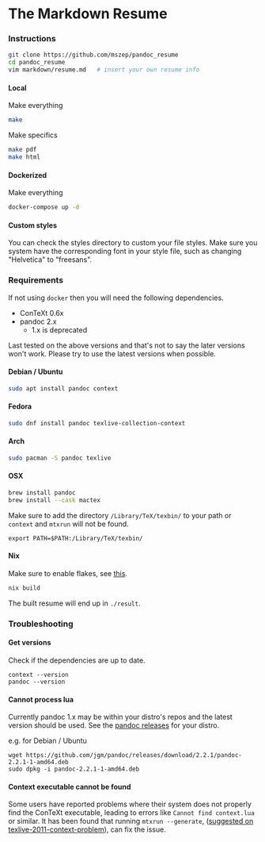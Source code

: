 The Markdown Resume
===================

### Instructions

```bash
git clone https://github.com/mszep/pandoc_resume
cd pandoc_resume
vim markdown/resume.md   # insert your own resume info
```

#### Local

Make everything

```bash
make
```

Make specifics

```bash
make pdf
make html
```

#### Dockerized

Make everything

```bash
docker-compose up -d
```

#### Custom styles

You can check the styles directory to custom your file styles. Make sure you system have the corresponding font in your style file, such as changing "Helvetica" to "freesans".

### Requirements

If not using `docker` then you will need the following dependencies.

* ConTeXt 0.6x
* pandoc 2.x
    * 1.x is deprecated

Last tested on the above versions and that's not to say the later versions won't work. Please try to use the latest versions when possible.

#### Debian / Ubuntu

```bash
sudo apt install pandoc context
```

#### Fedora
```bash
sudo dnf install pandoc texlive-collection-context
```

#### Arch
```bash
sudo pacman -S pandoc texlive
```

#### OSX
```bash
brew install pandoc
brew install --cask mactex
```

Make sure to add the directory `/Library/TeX/texbin/` to your path or `context` and `mtxrun` will not be found.

```
export PATH=$PATH:/Library/TeX/texbin/
```

#### Nix

Make sure to enable flakes, see [this](https://nixos.wiki/wiki/Flakes).

```bash
nix build
```

The built resume will end up in `./result`.

### Troubleshooting

#### Get versions

Check if the dependencies are up to date.

```
context --version
pandoc --version
```

#### Cannot process lua
Currently pandoc 1.x may be within your distro's repos and the latest version should be used. See the
[pandoc releases](https://github.com/jgm/pandoc/releases) for your distro.

e.g. for Debian / Ubuntu
```
wget https://github.com/jgm/pandoc/releases/download/2.2.1/pandoc-2.2.1-1-amd64.deb
sudo dpkg -i pandoc-2.2.1-1-amd64.deb
```

#### Context executable cannot be found
Some users have reported problems where their system does not properly find the ConTeXt
executable, leading to errors like `Cannot find context.lua` or similar. It has been found
that running `mtxrun --generate`, ([suggested on texlive-2011-context-problem](
https://tex.stackexchange.com/questions/53892/texlive-2011-context-problem)), can fix the
issue.

